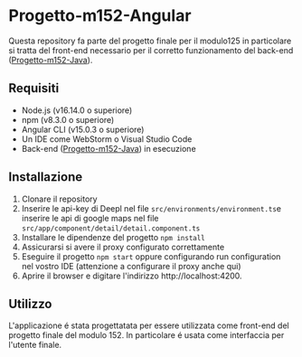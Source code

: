 # Progetto-m152-Angular

Questa repository fa parte del progetto finale per il modulo125 in particolare si tratta del front-end necessario per il corretto funzionamento del back-end ([Progetto-m152-Java](https://github.com/joekueng/Progetto-m152-Java)).

## Requisiti
* Node.js (v16.14.0 o superiore)
* npm (v8.3.0 o superiore)
* Angular CLI (v15.0.3 o superiore)
* Un IDE come WebStorm o Visual Studio Code
* Back-end ([Progetto-m152-Java](https://github.com/joekueng/Progetto-m152-Java)) in esecuzione

## Installazione
1. Clonare il repository 
2. Inserire le api-key di Deepl nel file ```src/environments/environment.ts```e inserire le api di google maps nel file ```src/app/component/detail/detail.component.ts```
3. Installare le dipendenze del progetto ```npm install```
4. Assicurarsi si avere il proxy configurato correttamente
5. Eseguire il progetto ```npm start``` oppure configurando run configuration nel vostro IDE (attenzione a configurare il proxy anche qui)
6. Aprire il browser e digitare l'indirizzo http://localhost:4200.

## Utilizzo
L'applicazione é stata progettatata per essere utilizzata come front-end del progetto finale del modulo 152. In particolare é usata come interfaccia per l'utente finale.
